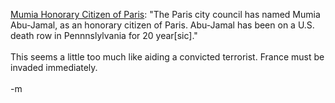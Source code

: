 <a href="http://www.mumia2000.org/paris.html">Mumia Honorary Citizen of Paris</a>: "The Paris city council has named Mumia Abu-Jamal, as an honorary citizen of Paris. Abu-Jamal has been on a U.S. death row in Pennnslylvania for 20 year[sic]."
<br />
<br />This seems a little too much like aiding a convicted terrorist.  France must be invaded immediately.  
<br />-m
<br />